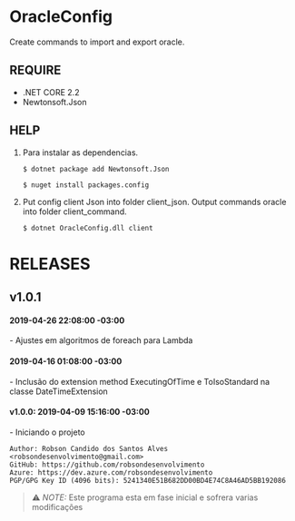# OracleConfig

Create commands to import and export oracle.

## REQUIRE
- .NET CORE 2.2
- Newtonsoft.Json
	
## HELP

1. Para instalar as dependencias.

	``` shell
	$ dotnet package add Newtonsoft.Json
	```
	
	``` shell
	$ nuget install packages.config
	```

2. Put config client Json into folder client_json.
	Output commands oracle into folder client_command.

	``` shell
	$ dotnet OracleConfig.dll client
	```

# RELEASES

## v1.0.1

#### 2019-04-26 22:08:00 -03:00

*-* Ajustes em algoritmos de foreach para Lambda

#### 2019-04-16 01:08:00 -03:00

*-* Inclusão do extension method ExecutingOfTime e ToIsoStandard na classe DateTimeExtension

#### v1.0.0: 2019-04-09 15:16:00 -03:00

*-* Iniciando o projeto
	
```
Author: Robson Candido dos Santos Alves <robsondesenvolvimento@gmail.com>
GitHub: https://github.com/robsondesenvolvimento
Azure: https://dev.azure.com/robsondesenvolvimento
PGP/GPG Key ID (4096 bits): 5241340E51B682DD00BD4E74C8A46AD5BB192086
```

> ⚠ *NOTE:* Este programa esta em fase inicial e sofrera varias modificações